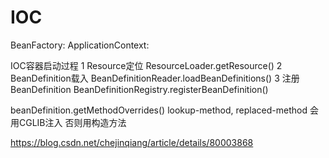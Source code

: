 # IOC

BeanFactory:
ApplicationContext:

IOC容器启动过程
1 Resource定位 ResourceLoader.getResource()
2 BeanDefinition载入 BeanDefinitionReader.loadBeanDefinitions()
3 注册BeanDefinition  BeanDefinitionRegistry.registerBeanDefinition()

beanDefinition.getMethodOverrides()
lookup-method, replaced-method 会用CGLIB注入
否则用构造方法

https://blog.csdn.net/chejinqiang/article/details/80003868